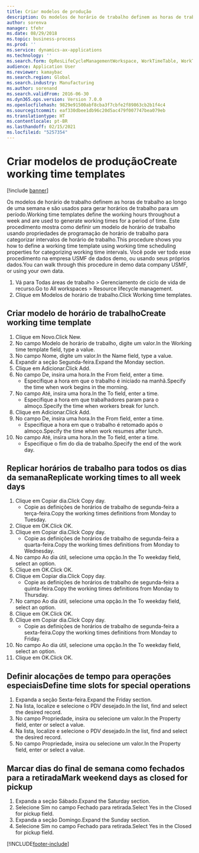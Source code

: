 ```yaml
---
title: Criar modelos de produção
description: Os modelos de horário de trabalho definem as horas de trabalho ao longo de uma semana e são usados para gerar horários de trabalho para um período.
author: sorenva
manager: tfehr
ms.date: 08/29/2018
ms.topic: business-process
ms.prod: ''
ms.service: dynamics-ax-applications
ms.technology: ''
ms.search.form: OpResLifeCycleManagementWorkspace, WorkTimeTable, WorkTimeCopyDayDialog, WorkPeriodTemplate
audience: Application User
ms.reviewer: kamaybac
ms.search.region: Global
ms.search.industry: Manufacturing
ms.author: sorenand
ms.search.validFrom: 2016-06-30
ms.dyn365.ops.version: Version 7.0.0
ms.openlocfilehash: 9829e91500abf8cba3f7cbfe2f89863cb2b1f4c4
ms.sourcegitcommit: eaf330dbee1db96c20d5ac479f007747bea079eb
ms.translationtype: HT
ms.contentlocale: pt-BR
ms.lasthandoff: 02/15/2021
ms.locfileid: "5257354"
---
```

# <a name="create-working-time-templates"></a><span data-ttu-id="ed231-103">Criar modelos de produção</span><span class="sxs-lookup"><span data-stu-id="ed231-103">Create working time templates</span></span>

[!include [banner](../../includes/banner.md)]

<span data-ttu-id="ed231-104">Os modelos de horário de trabalho definem as horas de trabalho ao longo de uma semana e são usados para gerar horários de trabalho para um período.</span><span class="sxs-lookup"><span data-stu-id="ed231-104">Working time templates define the working hours throughout a week and are used to generate working times for a period of time.</span></span> <span data-ttu-id="ed231-105">Este procedimento mostra como definir um modelo de horário de trabalho usando propriedades de programação de horário de trabalho para categorizar intervalos de horário de trabalho.</span><span class="sxs-lookup"><span data-stu-id="ed231-105">This procedure shows you how to define a working time template using working time scheduling properties for categorizing working time intervals.</span></span> <span data-ttu-id="ed231-106">Você pode ver todo esse procedimento na empresa USMF de dados demo, ou usando seus próprios dados.</span><span class="sxs-lookup"><span data-stu-id="ed231-106">You can walk through this procedure in demo data company USMF, or using your own data.</span></span>

1. <span data-ttu-id="ed231-107">Vá para Todas áreas de trabalho > Gerenciamento de ciclo de vida de recurso.</span><span class="sxs-lookup"><span data-stu-id="ed231-107">Go to All workspaces > Resource lifecycle management.</span></span>
2. <span data-ttu-id="ed231-108">Clique em Modelos de horário de trabalho.</span><span class="sxs-lookup"><span data-stu-id="ed231-108">Click Working time templates.</span></span>

## <a name="create-working-time-template"></a><span data-ttu-id="ed231-109">Criar modelo de horário de trabalho</span><span class="sxs-lookup"><span data-stu-id="ed231-109">Create working time template</span></span>
1. <span data-ttu-id="ed231-110">Clique em Novo.</span><span class="sxs-lookup"><span data-stu-id="ed231-110">Click New.</span></span>
2. <span data-ttu-id="ed231-111">No campo Modelo de horário de trabalho, digite um valor.</span><span class="sxs-lookup"><span data-stu-id="ed231-111">In the Working time template field, type a value.</span></span>
3. <span data-ttu-id="ed231-112">No campo Nome, digite um valor.</span><span class="sxs-lookup"><span data-stu-id="ed231-112">In the Name field, type a value.</span></span>
4. <span data-ttu-id="ed231-113">Expandir a seção Segunda-feira.</span><span class="sxs-lookup"><span data-stu-id="ed231-113">Expand the Monday section.</span></span>
5. <span data-ttu-id="ed231-114">Clique em Adicionar.</span><span class="sxs-lookup"><span data-stu-id="ed231-114">Click Add.</span></span>
6. <span data-ttu-id="ed231-115">No campo De, insira uma hora.</span><span class="sxs-lookup"><span data-stu-id="ed231-115">In the From field, enter a time.</span></span>
    * <span data-ttu-id="ed231-116">Especifique a hora em que o trabalho é iniciado na manhã.</span><span class="sxs-lookup"><span data-stu-id="ed231-116">Specify the time when work begins in the morning.</span></span>  
7. <span data-ttu-id="ed231-117">No campo Até, insira uma hora.</span><span class="sxs-lookup"><span data-stu-id="ed231-117">In the To field, enter a time.</span></span>
    * <span data-ttu-id="ed231-118">Especifique a hora em que trabalhadores param para o almoço.</span><span class="sxs-lookup"><span data-stu-id="ed231-118">Specify the time when workers break for lunch.</span></span>  
8. <span data-ttu-id="ed231-119">Clique em Adicionar.</span><span class="sxs-lookup"><span data-stu-id="ed231-119">Click Add.</span></span>
9. <span data-ttu-id="ed231-120">No campo De, insira uma hora.</span><span class="sxs-lookup"><span data-stu-id="ed231-120">In the From field, enter a time.</span></span>
    * <span data-ttu-id="ed231-121">Especifique a hora em que o trabalho é retomado após o almoço.</span><span class="sxs-lookup"><span data-stu-id="ed231-121">Specify the time when work resumes after lunch.</span></span>  
10. <span data-ttu-id="ed231-122">No campo Até, insira uma hora.</span><span class="sxs-lookup"><span data-stu-id="ed231-122">In the To field, enter a time.</span></span>
    * <span data-ttu-id="ed231-123">Especifique o fim do dia de trabalho.</span><span class="sxs-lookup"><span data-stu-id="ed231-123">Specify the end of the work day.</span></span>  

## <a name="replicate-working-times-to-all-week-days"></a><span data-ttu-id="ed231-124">Replicar horários de trabalho para todos os dias da semana</span><span class="sxs-lookup"><span data-stu-id="ed231-124">Replicate working times to all week days</span></span>
1. <span data-ttu-id="ed231-125">Clique em Copiar dia.</span><span class="sxs-lookup"><span data-stu-id="ed231-125">Click Copy day.</span></span>
    * <span data-ttu-id="ed231-126">Copie as definições de horários de trabalho de segunda-feira a terça-feira.</span><span class="sxs-lookup"><span data-stu-id="ed231-126">Copy the working times definitions from Monday to Tuesday.</span></span>  
2. <span data-ttu-id="ed231-127">Clique em OK.</span><span class="sxs-lookup"><span data-stu-id="ed231-127">Click OK.</span></span>
3. <span data-ttu-id="ed231-128">Clique em Copiar dia.</span><span class="sxs-lookup"><span data-stu-id="ed231-128">Click Copy day.</span></span>
    * <span data-ttu-id="ed231-129">Copie as definições de horários de trabalho de segunda-feira a quarta-feira.</span><span class="sxs-lookup"><span data-stu-id="ed231-129">Copy the working times definitions from Monday to Wednesday.</span></span>  
4. <span data-ttu-id="ed231-130">No campo Ao dia útil, selecione uma opção.</span><span class="sxs-lookup"><span data-stu-id="ed231-130">In the To weekday field, select an option.</span></span>
5. <span data-ttu-id="ed231-131">Clique em OK.</span><span class="sxs-lookup"><span data-stu-id="ed231-131">Click OK.</span></span>
6. <span data-ttu-id="ed231-132">Clique em Copiar dia.</span><span class="sxs-lookup"><span data-stu-id="ed231-132">Click Copy day.</span></span>
    * <span data-ttu-id="ed231-133">Copie as definições de horários de trabalho de segunda-feira a quinta-feira.</span><span class="sxs-lookup"><span data-stu-id="ed231-133">Copy the working times definitions from Monday to Thursday.</span></span>  
7. <span data-ttu-id="ed231-134">No campo Ao dia útil, selecione uma opção.</span><span class="sxs-lookup"><span data-stu-id="ed231-134">In the To weekday field, select an option.</span></span>
8. <span data-ttu-id="ed231-135">Clique em OK.</span><span class="sxs-lookup"><span data-stu-id="ed231-135">Click OK.</span></span>
9. <span data-ttu-id="ed231-136">Clique em Copiar dia.</span><span class="sxs-lookup"><span data-stu-id="ed231-136">Click Copy day.</span></span>
    * <span data-ttu-id="ed231-137">Copie as definições de horários de trabalho de segunda-feira a sexta-feira.</span><span class="sxs-lookup"><span data-stu-id="ed231-137">Copy the working times definitions from Monday to Friday.</span></span>  
10. <span data-ttu-id="ed231-138">No campo Ao dia útil, selecione uma opção.</span><span class="sxs-lookup"><span data-stu-id="ed231-138">In the To weekday field, select an option.</span></span>
11. <span data-ttu-id="ed231-139">Clique em OK.</span><span class="sxs-lookup"><span data-stu-id="ed231-139">Click OK.</span></span>

## <a name="define-time-slots-for-special-operations"></a><span data-ttu-id="ed231-140">Definir alocações de tempo para operações especiais</span><span class="sxs-lookup"><span data-stu-id="ed231-140">Define time slots for special operations</span></span>
1. <span data-ttu-id="ed231-141">Expanda a seção Sexta-feira.</span><span class="sxs-lookup"><span data-stu-id="ed231-141">Expand the Friday section.</span></span>
2. <span data-ttu-id="ed231-142">Na lista, localize e selecione o PDV desejado.</span><span class="sxs-lookup"><span data-stu-id="ed231-142">In the list, find and select the desired record.</span></span>
3. <span data-ttu-id="ed231-143">No campo Propriedade, insira ou selecione um valor.</span><span class="sxs-lookup"><span data-stu-id="ed231-143">In the Property field, enter or select a value.</span></span>
4. <span data-ttu-id="ed231-144">Na lista, localize e selecione o PDV desejado.</span><span class="sxs-lookup"><span data-stu-id="ed231-144">In the list, find and select the desired record.</span></span>
5. <span data-ttu-id="ed231-145">No campo Propriedade, insira ou selecione um valor.</span><span class="sxs-lookup"><span data-stu-id="ed231-145">In the Property field, enter or select a value.</span></span>

## <a name="mark-weekend-days-as-closed-for-pickup"></a><span data-ttu-id="ed231-146">Marcar dias do final de semana como fechados para a retirada</span><span class="sxs-lookup"><span data-stu-id="ed231-146">Mark weekend days as closed for pickup</span></span>
1. <span data-ttu-id="ed231-147">Expanda a seção Sábado.</span><span class="sxs-lookup"><span data-stu-id="ed231-147">Expand the Saturday section.</span></span>
2. <span data-ttu-id="ed231-148">Selecione Sim no campo Fechado para retirada.</span><span class="sxs-lookup"><span data-stu-id="ed231-148">Select Yes in the Closed for pickup field.</span></span>
3. <span data-ttu-id="ed231-149">Expanda a seção Domingo.</span><span class="sxs-lookup"><span data-stu-id="ed231-149">Expand the Sunday section.</span></span>
4. <span data-ttu-id="ed231-150">Selecione Sim no campo Fechado para retirada.</span><span class="sxs-lookup"><span data-stu-id="ed231-150">Select Yes in the Closed for pickup field.</span></span>



[!INCLUDE[footer-include](../../../includes/footer-banner.md)]